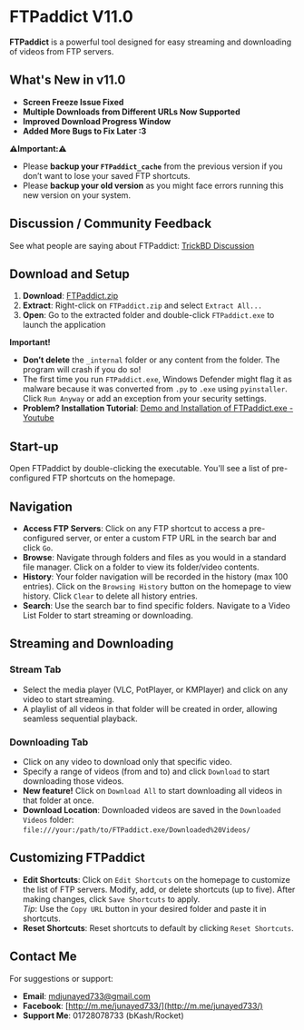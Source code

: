 # FTPaddict V11.0

**FTPaddict** is a powerful tool designed for easy streaming and downloading of videos from FTP servers.

## What's New in v11.0

- **Screen Freeze Issue Fixed**  
- **Multiple Downloads from Different URLs Now Supported**  
- **Improved Download Progress Window**  
- **Added More Bugs to Fix Later :3**

**⚠️Important:⚠️**  
- Please **backup your `FTPaddict_cache`** from the previous version if you don’t want to lose your saved FTP shortcuts.  
- Please **backup your old version** as you might face errors running this new version on your system.

## Discussion / Community Feedback

See what people are saying about FTPaddict:  [TrickBD Discussion](https://trickbd.com/windows-pc/2166939/)

## Download and Setup

1. **Download**: [FTPaddict.zip](https://github.com/j-unayed/FTPaddict/releases/download/ftpaddictV11/FTPaddict.zip)  
2. **Extract**: Right-click on `FTPaddict.zip` and select `Extract All...`  
3. **Open**: Go to the extracted folder and double-click `FTPaddict.exe` to launch the application

**Important!**  
- **Don’t delete** the `_internal` folder or any content from the folder. The program will crash if you do so!  
- The first time you run `FTPaddict.exe`, Windows Defender might flag it as malware because it was converted from `.py` to `.exe` using `pyinstaller`. Click `Run Anyway` or add an exception from your security settings.
- **Problem? Installation Tutorial**: [Demo and Installation of FTPaddict.exe - Youtube](https://youtu.be/1rgnIlw7zK8?si=wUhCR1yb269XV5-M)

## Start-up

Open FTPaddict by double-clicking the executable. You'll see a list of pre-configured FTP shortcuts on the homepage.

## Navigation

- **Access FTP Servers**: Click on any FTP shortcut to access a pre-configured server, or enter a custom FTP URL in the search bar and click `Go`.  
- **Browse**: Navigate through folders and files as you would in a standard file manager. Click on a folder to view its folder/video contents.  
- **History**: Your folder navigation will be recorded in the history (max 100 entries). Click on the `Browsing History` button on the homepage to view history. Click `Clear` to delete all history entries.  
- **Search**: Use the search bar to find specific folders. Navigate to a Video List Folder to start streaming or downloading.

## Streaming and Downloading

### Stream Tab

- Select the media player (VLC, PotPlayer, or KMPlayer) and click on any video to start streaming.  
- A playlist of all videos in that folder will be created in order, allowing seamless sequential playback.

### Downloading Tab

- Click on any video to download only that specific video.  
- Specify a range of videos (from and to) and click `Download` to start downloading those videos.  
- **New feature!** Click on `Download All` to start downloading all videos in that folder at once.  
- **Download Location**: Downloaded videos are saved in the `Downloaded Videos` folder:  
  `file:///your:/path/to/FTPaddict.exe/Downloaded%20Videos/`

## Customizing FTPaddict

- **Edit Shortcuts**: Click on `Edit Shortcuts` on the homepage to customize the list of FTP servers. Modify, add, or delete shortcuts (up to five). After making changes, click `Save Shortcuts` to apply.  
  *Tip*: Use the `Copy URL` button in your desired folder and paste it in shortcuts.  
- **Reset Shortcuts**: Reset shortcuts to default by clicking `Reset Shortcuts`.

## Contact Me

For suggestions or support:

- **Email**: [mdjunayed733@gmail.com](mailto:mdjunayed733@gmail.com)  
- **Facebook**: [http://m.me/junayed733/](http://m.me/junayed733/)  
- **Support Me**: 01728078733 (bKash/Rocket)



